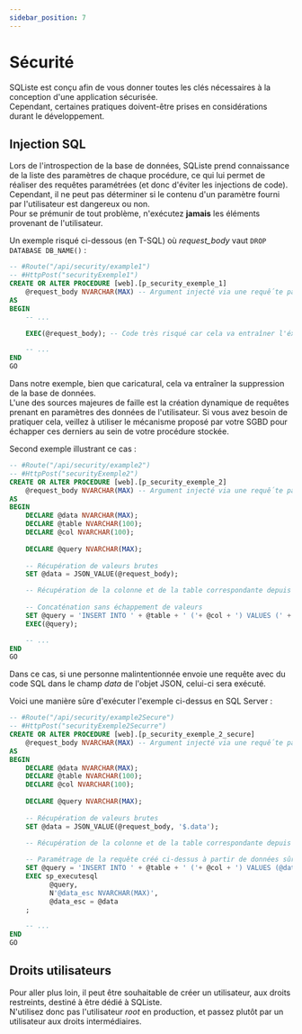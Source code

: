 ```yaml
---
sidebar_position: 7
---
```


# Sécurité

SQListe est conçu afin de vous donner toutes les clés nécessaires à la conception d'une application sécurisée.<br/>
Cependant, certaines pratiques doivent-être prises en considérations durant le développement.

## Injection SQL

Lors de l'introspection de la base de données, SQListe prend connaissance de la liste des paramètres de chaque procédure, 
ce qui lui permet de réaliser des requêtes paramétrées (et donc d'éviter les injections de code).<br/>
Cependant, il ne peut pas déterminer si le contenu d'un paramètre fourni par l'utilisateur est dangereux ou non.<br/>
Pour se prémunir de tout problème, n'exécutez **jamais** les éléments provenant de l'utilisateur.

Un exemple risqué ci-dessous (en T-SQL) où _request_body_ vaut ```DROP DATABASE DB_NAME()``` :
```sql
-- #Route("/api/security/example1")
-- #HttpPost("securityExemple1")
CREATE OR ALTER PROCEDURE [web].[p_security_exemple_1]
    @request_body NVARCHAR(MAX) -- Argument injecté via une requếte paramétrée = RAS 
AS 
BEGIN
    -- ...

    EXEC(@request_body); -- Code très risqué car cela va entraîner l'éxecution d'une chaîne litérale non échapée

    -- ...
END
GO
```

Dans notre exemple, bien que caricatural, cela va entraîner la suppression de la base de données.<br/>
L'une des sources majeures de faille est la création dynamique de requêtes prenant en paramètres des données de l'utilisateur. 
Si vous avez besoin de pratiquer cela, veillez à utiliser le mécanisme proposé par votre SGBD pour échapper ces derniers au sein de votre procédure stockée.

Second exemple illustrant ce cas :
```sql
-- #Route("/api/security/example2")
-- #HttpPost("securityExemple2")
CREATE OR ALTER PROCEDURE [web].[p_security_exemple_2]
    @request_body NVARCHAR(MAX) -- Argument injecté via une requếte paramétrée = RAS 
AS 
BEGIN
    DECLARE @data NVARCHAR(MAX);
    DECLARE @table NVARCHAR(100);
    DECLARE @col NVARCHAR(100);
    
    DECLARE @query NVARCHAR(MAX);
    
    -- Récupération de valeurs brutes
    SET @data = JSON_VALUE(@request_body);

    -- Récupération de la colonne et de la table correspondante depuis des données internes (sécurisées)
    
    -- Concaténation sans échappement de valeurs
    SET @query = 'INSERT INTO ' + @table + ' ('+ @col + ') VALUES (' + @data + ')';
    EXEC(@query);

    -- ...
END
GO
```

Dans ce cas, si une personne malintentionnée envoie une requête avec du code SQL dans le champ _data_ de l'objet JSON, celui-ci sera exécuté.

Voici une manière sûre d'exécuter l'exemple ci-dessus en SQL Server :
```sql
-- #Route("/api/security/example2Secure")
-- #HttpPost("securityExemple2Securre")
CREATE OR ALTER PROCEDURE [web].[p_security_exemple_2_secure]
    @request_body NVARCHAR(MAX) -- Argument injecté via une requếte paramétrée = RAS 
AS 
BEGIN
    DECLARE @data NVARCHAR(MAX);
    DECLARE @table NVARCHAR(100);
    DECLARE @col NVARCHAR(100);
    
    DECLARE @query NVARCHAR(MAX);
    
    -- Récupération de valeurs brutes
    SET @data = JSON_VALUE(@request_body, '$.data');

    -- Récupération de la colonne et de la table correspondante depuis des données internes (sécurisées)
    
    -- Paramétrage de la requête créé ci-dessus à partir de données sûres et exécution avec les données de l'utilateurs échapées
    SET @query = 'INSERT INTO ' + @table + ' ('+ @col + ') VALUES (@data_esc)';
    EXEC sp_executesql   
          @query,  
          N'@data_esc NVARCHAR(MAX)',  
          @data_esc = @data
    ;

    -- ...
END
GO
```

## Droits utilisateurs

Pour aller plus loin, il peut être souhaitable de créer un utilisateur, aux droits restreints, destiné à être dédié à SQListe.<br/>
N'utilisez donc pas l'utilisateur _root_ en production, et passez plutôt par un utilisateur aux droits intermédiaires.
